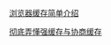 [浏览器缓存简单介绍](https://www.cnblogs.com/dudeyouth/p/9986766.html)

[彻底弄懂强缓存与协商缓存](https://www.jianshu.com/p/9c95db596df5)
